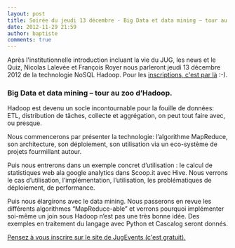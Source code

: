 ```yaml
---
layout: post
title: Soirée du jeudi 13 décembre - Big Data et data mining – tour au zoo d’Hadoop
date: 2012-11-29 21:59
author: baptiste
comments: true
---
```

Après l'institutionnelle introduction incluant la vie du JUG, les news et le Quiz, Nicolas Lalevée et François Royer nous parleront jeudi 13 décembre 2012 de la technologie NoSQL Hadoop. Pour les <a href="http://www.jugevents.org/jugevents/event/48294" target="_blank">inscriptions, c'est par là</a> :-).
<h3 id="BigDataetdataminingtourauzoodHadoop">Big Data et data mining – tour au zoo d’Hadoop.</h3>
Hadoop est devenu un socle incontournable pour la fouille de données: ETL, distribution de tâches, collecte et aggrégation, on peut tout faire avec, ou presque.

Nous commencerons par présenter la technologie: l’algorithme MapReduce, son architecture, son déploiement, son utilisation via un eco-système de projets fourmillant autour.

Puis nous entrerons dans un exemple concret d’utilisation : le calcul de statistiques web ala google analytics dans Scoop.it avec Hive. Nous verrons le cas d’utilisation, l’implémentation, l’utilisation, les problématiques de déploiement, de performance.

Puis nous élargirons avec le data mining. Nous passerons en revue les différents algorithmes “MapReduce-able” et verrons pourquoi implémenter soi-même un join sous Hadoop n’est pas une très bonne idée. Des exemples en traitement du langage avec Python et Cascalog seront donnés.

<a href="http://www.jugevents.org/jugevents/event/48294">Pensez à vous inscrire sur le site de JugEvents (c'est gratuit).</a>
